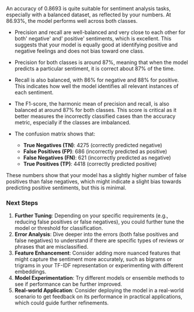 An accuracy of 0.8693 is quite suitable for sentiment analysis tasks, especially with a balanced dataset, as reflected by your numbers. At 86.93%, the model performs well across both classes.


- Precision and recall are well-balanced and very close to each other for both' negative' and' positive' sentiments, which is excellent. This suggests that your model is equally good at identifying positive and negative feelings and does not bias toward one class.

- Precision for both classes is around 87%, meaning that when the model predicts a particular sentiment, it is correct about 87% of the time.

- Recall is also balanced, with 86% for negative and 88% for positive. This indicates how well the model identifies all relevant instances of each sentiment. 

- The F1-score, the harmonic mean of precision and recall, is also balanced at around 87% for both classes. This score is critical as it better measures the incorrectly classified cases than the accuracy metric, especially if the classes are imbalanced.

- The confusion matrix shows that:
  - **True Negatives (TN)**: 4275 (correctly predicted negative)
  - **False Positives (FP)**: 686 (incorrectly predicted as positive)
  - **False Negatives (FN)**: 621 (incorrectly predicted as negative)
  - **True Positives (TP)**: 4418 (correctly predicted positive)

These numbers show that your model has a slightly higher number of false positives than false negatives, which might indicate a slight bias towards predicting positive sentiments, but this is minimal.

### Next Steps
1. **Further Tuning**: Depending on your specific requirements (e.g., reducing false positives or false negatives), you could further tune the model or threshold for classification.
2. **Error Analysis**: Dive deeper into the errors (both false positives and false negatives) to understand if there are specific types of reviews or phrases that are misclassified.
3. **Feature Enhancement**: Consider adding more nuanced features that might capture the sentiment more accurately, such as bigrams or trigrams in your TF-IDF representation or experimenting with different embeddings.
4. **Model Experimentation**: Try different models or ensemble methods to see if performance can be further improved.
5. **Real-world Application**: Consider deploying the model in a real-world scenario to get feedback on its performance in practical applications, which could guide further refinements.